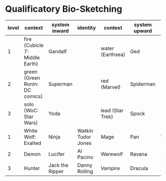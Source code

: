 # Qualificatory Bio-Sketching

level | context | system inward | identity | context | system upward | identity
--- | --- | --- | --- | --- | --- | ---
1 | fire (Cubicle 7: Middle Earth) | Gandalf |  | water (Earthsea) | Ged | &nbsp;
2 | green (Green Ronin: DC comics) | Superman |  | red (Marvel) | Spiderman | &nbsp;
3 | solo (WoC: Star Wars) | Yoda |  | lead (Star Trek) | Spock | &nbsp;
1 | White Wolf: Exalted | Ninja | Watkin Tudor Jones | Mage | Pan | Anthony Kiedis
2 | Demon | Lucifer | Al Pacino | Werewolf | Ravana | Robert De Niro
3 | Hunter | Jack the Ripper | Danny Rolling | Vampire | Dracula | Ted Bundy
